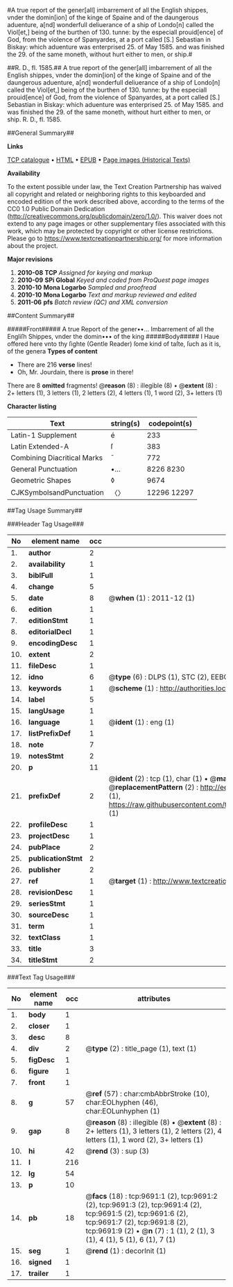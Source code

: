 #A true report of the gener[all] imbarrement of all the English shippes, vnder the domin[ion] of the kinge of Spaine and of the daungerous aduenture, a[nd] wonderfull deliuerance of a ship of Londo[n] called the Viol[et,] being of the burthen of 130. tunne: by the especiall prouid[ence] of God, from the violence of Spanyardes, at a port called [S.] Sebastian in Biskay: which aduenture was enterprised 25. of May 1585. and was finished the 29. of the same moneth, without hurt either to men, or ship.#

##R. D., fl. 1585.##
A true report of the gener[all] imbarrement of all the English shippes, vnder the domin[ion] of the kinge of Spaine and of the daungerous aduenture, a[nd] wonderfull deliuerance of a ship of Londo[n] called the Viol[et,] being of the burthen of 130. tunne: by the especiall prouid[ence] of God, from the violence of Spanyardes, at a port called [S.] Sebastian in Biskay: which aduenture was enterprised 25. of May 1585. and was finished the 29. of the same moneth, without hurt either to men, or ship.
R. D., fl. 1585.

##General Summary##

**Links**

[TCP catalogue](http://www.ota.ox.ac.uk/tcp/)  • 
[HTML](http://tei.it.ox.ac.uk/tcp/Texts-HTML/free/A19/A19753.html)  • 
[EPUB](http://tei.it.ox.ac.uk/tcp/Texts-EPUB/free/A19/A19753.epub) • 
[Page images (Historical Texts)](https://historicaltexts.jisc.ac.uk/eebo-99844845e)

**Availability**

To the extent possible under law, the Text Creation Partnership has waived all copyright and related or neighboring rights to this keyboarded and encoded edition of the work described above, according to the terms of the CC0 1.0 Public Domain Dedication (http://creativecommons.org/publicdomain/zero/1.0/). This waiver does not extend to any page images or other supplementary files associated with this work, which may be protected by copyright or other license restrictions. Please go to https://www.textcreationpartnership.org/ for more information about the project.

**Major revisions**

1. __2010-08__ __TCP__ *Assigned for keying and markup*
1. __2010-09__ __SPi Global__ *Keyed and coded from ProQuest page images*
1. __2010-10__ __Mona Logarbo__ *Sampled and proofread*
1. __2010-10__ __Mona Logarbo__ *Text and markup reviewed and edited*
1. __2011-06__ __pfs__ *Batch review (QC) and XML conversion*

##Content Summary##

#####Front#####
A true Report of the gener••… Imbarrement of all the Engliſh Shippes, vnder the domin••• of the king
#####Body#####
I Haue offered here vnto thy ſighte (Gentle Reader) ſome kind of taſte, ſuch as it is, of the genera
**Types of content**

  * There are 216 **verse** lines!
  * Oh, Mr. Jourdain, there is **prose** in there!

There are 8 **omitted** fragments! 
 @__reason__ (8) : illegible (8)  •  @__extent__ (8) : 2+ letters (1), 3 letters (1), 2 letters (2), 4 letters (1), 1 word (2), 3+ letters (1)

**Character listing**


|Text|string(s)|codepoint(s)|
|---|---|---|
|Latin-1 Supplement|é|233|
|Latin Extended-A|ſ|383|
|Combining             Diacritical Marks|̄|772|
|General Punctuation|•…|8226 8230|
|Geometric Shapes|◊|9674|
|CJKSymbolsandPunctuation|〈〉|12296 12297|

##Tag Usage Summary##

###Header Tag Usage###

|No|element name|occ|attributes|
|---|---|---|---|
|1.|__author__|2||
|2.|__availability__|1||
|3.|__biblFull__|1||
|4.|__change__|5||
|5.|__date__|8| @__when__ (1) : 2011-12 (1)|
|6.|__edition__|1||
|7.|__editionStmt__|1||
|8.|__editorialDecl__|1||
|9.|__encodingDesc__|1||
|10.|__extent__|2||
|11.|__fileDesc__|1||
|12.|__idno__|6| @__type__ (6) : DLPS (1), STC (2), EEBO-CITATION (1), PROQUEST (1), VID (1)|
|13.|__keywords__|1| @__scheme__ (1) : http://authorities.loc.gov/ (1)|
|14.|__label__|5||
|15.|__langUsage__|1||
|16.|__language__|1| @__ident__ (1) : eng (1)|
|17.|__listPrefixDef__|1||
|18.|__note__|7||
|19.|__notesStmt__|2||
|20.|__p__|11||
|21.|__prefixDef__|2| @__ident__ (2) : tcp (1), char (1)  •  @__matchPattern__ (2) : ([0-9\-]+):([0-9IVX]+) (1), (.+) (1)  •  @__replacementPattern__ (2) : http://eebo.chadwyck.com/downloadtiff?vid=$1&page=$2 (1), https://raw.githubusercontent.com/textcreationpartnership/Texts/master/tcpchars.xml#$1 (1)|
|22.|__profileDesc__|1||
|23.|__projectDesc__|1||
|24.|__pubPlace__|2||
|25.|__publicationStmt__|2||
|26.|__publisher__|2||
|27.|__ref__|1| @__target__ (1) : http://www.textcreationpartnership.org/docs/. (1)|
|28.|__revisionDesc__|1||
|29.|__seriesStmt__|1||
|30.|__sourceDesc__|1||
|31.|__term__|1||
|32.|__textClass__|1||
|33.|__title__|3||
|34.|__titleStmt__|2||


###Text Tag Usage###

|No|element name|occ|attributes|
|---|---|---|---|
|1.|__body__|1||
|2.|__closer__|1||
|3.|__desc__|8||
|4.|__div__|2| @__type__ (2) : title_page (1), text (1)|
|5.|__figDesc__|1||
|6.|__figure__|1||
|7.|__front__|1||
|8.|__g__|57| @__ref__ (57) : char:cmbAbbrStroke (10), char:EOLhyphen (46), char:EOLunhyphen (1)|
|9.|__gap__|8| @__reason__ (8) : illegible (8)  •  @__extent__ (8) : 2+ letters (1), 3 letters (1), 2 letters (2), 4 letters (1), 1 word (2), 3+ letters (1)|
|10.|__hi__|42| @__rend__ (3) : sup (3)|
|11.|__l__|216||
|12.|__lg__|54||
|13.|__p__|10||
|14.|__pb__|18| @__facs__ (18) : tcp:9691:1 (2), tcp:9691:2 (2), tcp:9691:3 (2), tcp:9691:4 (2), tcp:9691:5 (2), tcp:9691:6 (2), tcp:9691:7 (2), tcp:9691:8 (2), tcp:9691:9 (2)  •  @__n__ (7) : 1 (1), 2 (1), 3 (1), 4 (1), 5 (1), 6 (1), 7 (1)|
|15.|__seg__|1| @__rend__ (1) : decorInit (1)|
|16.|__signed__|1||
|17.|__trailer__|1||
